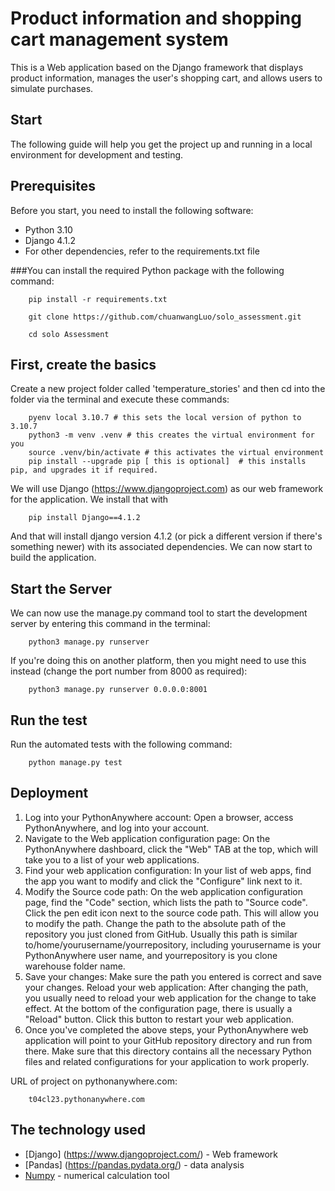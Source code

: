 # Product information and shopping cart management system

This is a Web application based on the Django framework that displays product information, manages the user's shopping cart, and allows users to simulate purchases.

## Start

The following guide will help you get the project up and running in a local environment for development and testing.

## Prerequisites

Before you start, you need to install the following software:

- Python 3.10
- Django 4.1.2
- For other dependencies, refer to the requirements.txt file

###You can install the required Python package with the following command:

        pip install -r requirements.txt

        git clone https://github.com/chuanwangLuo/solo_assessment.git

        cd solo Assessment


## First, create the basics
Create a new project folder called 'temperature_stories' and then cd into the folder via the terminal and execute these commands:

        pyenv local 3.10.7 # this sets the local version of python to 3.10.7
        python3 -m venv .venv # this creates the virtual environment for you
        source .venv/bin/activate # this activates the virtual environment
        pip install --upgrade pip [ this is optional]  # this installs pip, and upgrades it if required.

We will use Django (https://www.djangoproject.com) as our web framework for the application. We install that with 
        
        pip install Django==4.1.2
    
And that will install django version 4.1.2 (or pick a different version if there's something newer) with its associated dependencies. We can now start to build the application.

## Start the Server
We can now use the manage.py command tool to start the development server by entering this command in the terminal:

        python3 manage.py runserver

If you're doing this on another platform, then you might need to use this instead (change the port number from 8000 as required):

        python3 manage.py runserver 0.0.0.0:8001

## Run the test
Run the automated tests with the following command:

        python manage.py test

## Deployment
1. Log into your PythonAnywhere account:
Open a browser, access PythonAnywhere, and log into your account.
2. Navigate to the Web application configuration page:
On the PythonAnywhere dashboard, click the "Web" TAB at the top, which will take you to a list of your web applications.
3. Find your web application configuration:
In your list of web apps, find the app you want to modify and click the "Configure" link next to it.
4. Modify the Source code path:
On the web application configuration page, find the "Code" section, which lists the path to "Source code".
Click the pen edit icon next to the source code path. This will allow you to modify the path.
Change the path to the absolute path of the repository you just cloned from GitHub. Usually this path is similar to/home/yourusername/yourrepository, including yourusername is your PythonAnywhere user name, and yourrepository is you clone warehouse folder name.
5. Save your changes:
Make sure the path you entered is correct and save your changes.
Reload your web application:
After changing the path, you usually need to reload your web application for the change to take effect.
At the bottom of the configuration page, there is usually a "Reload" button. Click this button to restart your web application.
6. Once you've completed the above steps, your PythonAnywhere web application will point to your GitHub repository directory and run from there. Make sure that this directory contains all the necessary Python files and related configurations for your application to work properly.

URL of project on pythonanywhere.com:

        t04cl23.pythonanywhere.com

## The technology used

* [Django] (https://www.djangoproject.com/) - Web framework
* [Pandas] (https://pandas.pydata.org/) - data analysis
* [Numpy](https://numpy.org/) - numerical calculation tool
